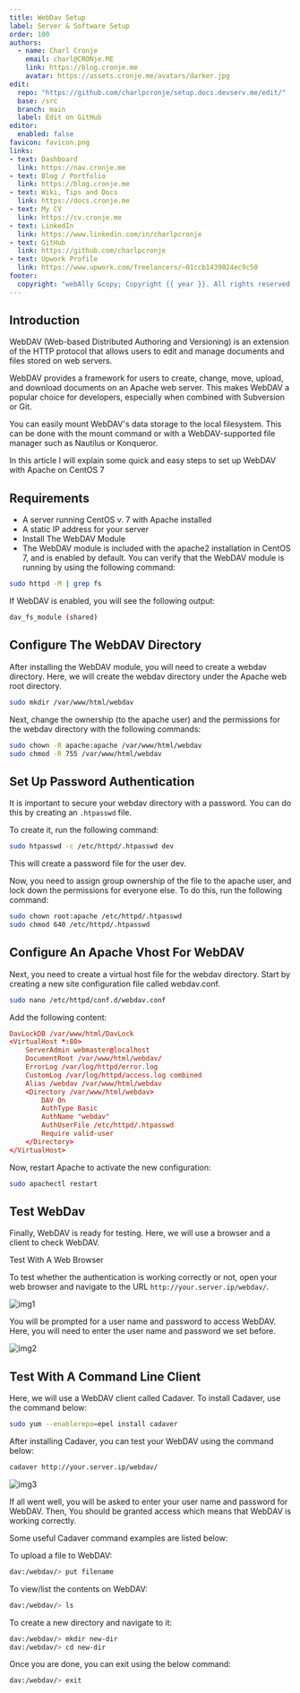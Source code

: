 ```yaml
---
title: WebDav Setup
label: Server & Software Setup
order: 100
authors:
  - name: Charl Cronje
    email: charl@CRONje.ME
    link: https://blog.cronje.me
    avatar: https://assets.cronje.me/avatars/darker.jpg
edit:
  repo: "https://github.com/charlpcronje/setup.docs.devserv.me/edit/"
  base: /src
  branch: main
  label: Edit on GitHub
editor:
  enabled: false
favicon: favicon.png
links:
- text: Dashboard
  link: https://nav.cronje.me
- text: Blog / Portfolio
  link: https://blog.cronje.me
- text: Wiki, Tips and Docs 
  link: https://docs.cronje.me
- text: My CV
  link: https://cv.cronje.me
- text: LinkedIn
  link: https://www.linkedin.com/in/charlpcronje
- text: GitHub
  link: https://github.com/charlpcronje
- text: Upwork Profile
  link: https://www.upwork.com/freelancers/~01ccb1439024ec9c50
footer:
  copyright: "webAlly &copy; Copyright {{ year }}. All rights reserved."
---
```

<script type="text/javascript">(function(w,s){var e=document.createElement("script");e.type="text/javascript";e.async=true;e.src="https://cdn.pagesense.io/js/webally/f2527eebee974243853bcd47b32631f4.js";var x=document.getElementsByTagName("script")[0];x.parentNode.insertBefore(e,x);})(window,"script");</script>


## Introduction

WebDAV (Web-based Distributed Authoring and Versioning) is an extension of the HTTP protocol that allows users to edit and manage documents and files stored on web servers.

WebDAV provides a framework for users to create, change, move, upload, and download documents on an Apache web server. This makes WebDAV a popular choice for developers, especially when combined with Subversion or Git.

You can easily mount WebDAV's data storage to the local filesystem. This can be done with the mount command or with a WebDAV-supported file manager such as Nautilus or Konqueror.

In this article I will explain some quick and easy steps to set up WebDAV with Apache on CentOS 7

## Requirements

- A server running CentOS v. 7 with Apache installed
- A static IP address for your server
- Install The WebDAV Module
- The WebDAV module is included with the apache2 installation in CentOS 7, and is enabled by default. You can verify that the WebDAV module is running by using the following command:

```sh
sudo httpd -M | grep fs
```

If WebDAV is enabled, you will see the following output:

```sh
dav_fs_module (shared)
```

## Configure The WebDAV Directory

After installing the WebDAV module, you will need to create a webdav directory. Here, we will create the webdav directory under the Apache web root directory.

```sh
sudo mkdir /var/www/html/webdav
```

Next, change the ownership (to the apache user) and the permissions for the webdav directory with the following commands:

```sh
sudo chown -R apache:apache /var/www/html/webdav
sudo chmod -R 755 /var/www/html/webdav
```

## Set Up Password Authentication

It is important to secure your webdav directory with a password. You can do this by creating an `.htpasswd` file.

To create it, run the following command:

```sh
sudo htpasswd -c /etc/httpd/.htpasswd dev
```

This will create a password file for the user dev.

Now, you need to assign group ownership of the file to the apache user, and lock down the permissions for everyone else. To do this, run the following command:

```sh
sudo chown root:apache /etc/httpd/.htpasswd
sudo chmod 640 /etc/httpd/.htpasswd
```

## Configure An Apache Vhost For WebDAV

Next, you need to create a virtual host file for the webdav directory. Start by creating a new site configuration file called webdav.conf.

```sh
sudo nano /etc/httpd/conf.d/webdav.conf
```

Add the following content:

```conf
DavLockDB /var/www/html/DavLock
<VirtualHost *:80>
    ServerAdmin webmaster@localhost
    DocumentRoot /var/www/html/webdav/
    ErrorLog /var/log/httpd/error.log
    CustomLog /var/log/httpd/access.log combined
    Alias /webdav /var/www/html/webdav
    <Directory /var/www/html/webdav>
        DAV On
        AuthType Basic
        AuthName "webdav"
        AuthUserFile /etc/httpd/.htpasswd
        Require valid-user
    </Directory>
</VirtualHost>
```
Now, restart Apache to activate the new configuration:

```sh
sudo apachectl restart
```

## Test WebDav

Finally, WebDAV is ready for testing. Here, we will use a browser and a client to check WebDAV.

Test With A Web Browser

To test whether the authentication is working correctly or not, open your web browser and navigate to the URL `http://your.server.ip/webdav/`.

![img1](https://devops.ionos.com/tutorials/static/img/tutorials/apache/apache_centos_webdav_pass.png)

You will be prompted for a user name and password to access WebDAV. Here, you will need to enter the user name and password we set before.

![img2](https://devops.ionos.com/tutorials/static/img/tutorials/apache/apache_centos_webdav_dir_list.png)

## Test With A Command Line Client

Here, we will use a WebDAV client called Cadaver. To install Cadaver, use the command below:

```sh
sudo yum --enablerepo=epel install cadaver
```

After installing Cadaver, you can test your WebDAV using the command below:

```sh
cadaver http://your.server.ip/webdav/
```

![img3](https://devops.ionos.com/tutorials/static/img/tutorials/apache/apache_centos_webdav_login.png)

If all went well, you will be asked to enter your user name and password for WebDAV. Then, You should be granted access which means that WebDAV is working correctly.

Some useful Cadaver command examples are listed below:

To upload a file to WebDAV:

```sh
dav:/webdav/> put filename
```

To view/list the contents on WebDAV:

```sh
dav:/webdav/> ls
```

To create a new directory and navigate to it:

```sh
dav:/webdav/> mkdir new-dir
dav:/webdav/> cd new-dir
```

Once you are done, you can exit using the below command:

```sh
dav:/webdav/> exit
```